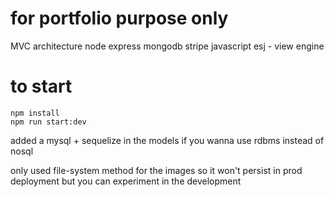 # for portfolio purpose only

MVC architecture
node
express
mongodb
stripe
javascript
esj - view engine

# to start

```
npm install
npm run start:dev
```

added a mysql + sequelize in the models if you wanna use rdbms instead of nosql

only used file-system method for the images so it won't persist in prod deployment
but you can experiment in the development
